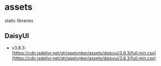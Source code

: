 # assets
static libraries

## DaisyUI

* v3.8.3: [https://cdn.jsdelivr.net/gh/applynker/assets/daisyui/3.8.3/full.min.css](https://cdn.jsdelivr.net/gh/applynker/assets/daisyui/3.8.3/full.min.css)

